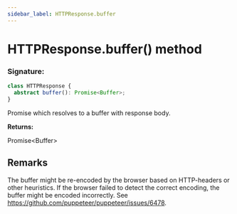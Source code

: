 ```yaml
---
sidebar_label: HTTPResponse.buffer
---
```


# HTTPResponse.buffer() method

### Signature:

```typescript
class HTTPResponse {
  abstract buffer(): Promise<Buffer>;
}
```

Promise which resolves to a buffer with response body.

**Returns:**

Promise&lt;Buffer&gt;

## Remarks

The buffer might be re-encoded by the browser based on HTTP-headers or other heuristics. If the browser failed to detect the correct encoding, the buffer might be encoded incorrectly. See https://github.com/puppeteer/puppeteer/issues/6478.
